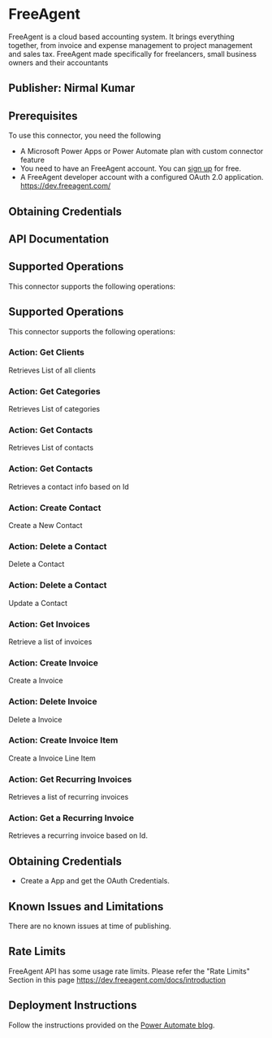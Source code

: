 # FreeAgent

FreeAgent is a cloud based accounting system. It brings everything together, from invoice and expense management to project management and sales tax. FreeAgent made specifically for freelancers, small business owners and their accountants

## Publisher: Nirmal Kumar

## Prerequisites
To use this connector, you need the following

- A Microsoft Power Apps or Power Automate plan with custom connector feature
- You need to have an FreeAgent account. You can [sign up](https://signup.freeagent.com/signup) for free.
- A FreeAgent developer account with a configured OAuth 2.0 application. https://dev.freeagent.com/

## Obtaining Credentials


## API Documentation


## Supported Operations
This connector supports the following operations:

## Supported Operations
This connector supports the following operations:


### Action: Get Clients
Retrieves List of all clients


### Action: Get Categories
Retrieves List of categories

### Action: Get Contacts
Retrieves List of contacts

### Action: Get Contacts
Retrieves a contact info based on Id

### Action: Create Contact
Create a New Contact

### Action: Delete a Contact
Delete a Contact

### Action: Delete a Contact
Update a  Contact


### Action: Get Invoices
Retrieve a list of invoices

### Action: Create Invoice
Create a Invoice 

### Action: Delete Invoice
Delete a Invoice 

### Action: Create Invoice Item
Create a Invoice Line Item

### Action: Get Recurring Invoices
Retrieves a list of recurring invoices

### Action: Get a Recurring Invoice
Retrieves a recurring invoice based on Id.




## Obtaining Credentials
- Create a App and get the OAuth Credentials. 


## Known Issues and Limitations
There are no known issues at time of publishing.

## Rate Limits
FreeAgent API has some usage rate limits. Please refer the "Rate Limits" Section in this page https://dev.freeagent.com/docs/introduction


## Deployment Instructions
Follow the instructions provided on the [Power Automate blog](https://flow.microsoft.com/en-us/blog/import-a-connector-from-github-as-a-custom-connector/).

